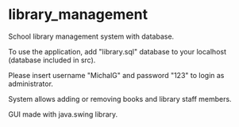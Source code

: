 # library_management
School library management system with database.

To use the application, add "library.sql" database to your localhost (database included in src).

Please insert username "MichalG" and password "123" to login as administrator.

System allows adding or removing books and library staff members.

GUI made with java.swing library.
